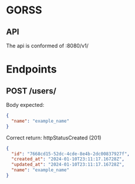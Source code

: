 # GORSS
## API
The api is conformed of <ip>:8080/v1/<endpoint>
# Endpoints
## POST /users/
Body expected:

```json
{
  "name": "example_name"
}
```

Correct return:
httpStatusCreated (201)
```json
{
  "id": "7668cd15-52dc-4cde-8e4b-2dc00837927f",
  "created_at": "2024-01-10T23:11:17.16728Z",
  "updated_at": "2024-01-10T23:11:17.16728Z",
  "name": "example_name"
}

```